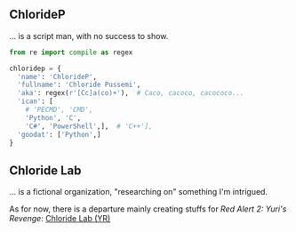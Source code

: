 ## ChlorideP
... is a script man, with no success to show.
```python
from re import compile as regex

chloridep = {
  'name': 'ChlorideP',
  'fullname': 'Chloride Pussemi',
  'aka': regex(r'[Cc]a(co)+'),  # Caco, cacoco, cacococo...
  'ican': [
    # 'PECMD', 'CMD',
    'Python', 'C',
    'C#', 'PowerShell',],  # 'C++'],
  'goodat': ['Python',]
}
```

## Chloride Lab
... is a fictional organization, "researching on" something I'm intrigued.

As for now, there is a departure mainly creating stuffs for *Red Alert 2: Yuri's Revenge*:
[Chloride Lab (YR)](https://github.com/ClLab-YR)
